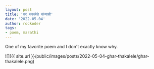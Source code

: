 ```yaml
---
layout: post
title: 'घर थकलेले संन्यासी'
date: '2022-05-04'
author: rockoder
tags:
- poem, marathi
---
```


One of my favorite poem and I don't exactly know why.

![]({{ site.url }}/public/images/posts/2022-05-04-ghar-thakalele/ghar-thakalele.png)